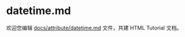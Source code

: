 datetime.md
===

欢迎您编辑 <a target="__blank" href="https://github.com/jaywcjlove/html-tutorial/blob/main/docs/attribute/datetime.md">docs/attribute/datetime.md</a> 文件，共建 HTML Tutorial 文档。